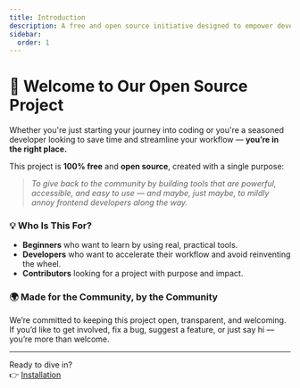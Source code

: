 ```yaml
---
title: Introduction
description: A free and open source initiative designed to empower developers of all levels.
sidebar:
  order: 1  
---
```


# 🌟 Welcome to Our Open Source Project

Whether you're just starting your journey into coding or you're a seasoned developer looking to save time and streamline your workflow — **you’re in the right place.**

This project is **100% free** and **open source**, created with a single purpose:  
> _To give back to the community by building tools that are powerful, accessible, and easy to use — and maybe, just maybe, to mildly annoy frontend developers along the way._


### 💡 Who Is This For?

- **Beginners** who want to learn by using real, practical tools.
- **Developers** who want to accelerate their workflow and avoid reinventing the wheel.
- **Contributors** looking for a project with purpose and impact.

### 🌍 Made for the Community, by the Community

We’re committed to keeping this project open, transparent, and welcoming. If you’d like to get involved, fix a bug, suggest a feature, or just say hi — you’re more than welcome.

---

Ready to dive in?  
👉 [Installation](/get-started/installation)
